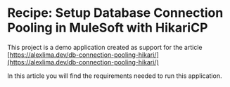 # Recipe: Setup Database Connection Pooling in MuleSoft with HikariCP

This project is a demo application created as support for the article
[https://alexlima.dev/db-connection-pooling-hikari/](https://alexlima.dev/db-connection-pooling-hikari/)

In this article you will find the requirements needed to run this application.
